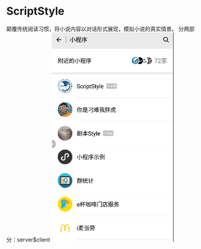 # ScriptStyle
颠覆传统阅读习惯，将小说内容以对话形式展现，模拟小说的真实情景。
分两部分：server$client
![image](https://github.com/XunMrh/ScriptStyle/blob/master/DemoShow.gif)
